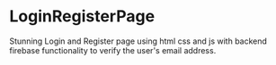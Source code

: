 # LoginRegisterPage
Stunning Login and Register page using html css and js with backend firebase functionality to verify the user's email address.
